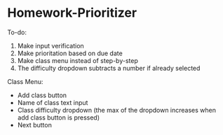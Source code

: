 # Homework-Prioritizer

To-do:
1) Make input verification
2) Make prioritation based on due date
3) Make class menu instead of step-by-step
4) The difficulty dropdown subtracts a number if already selected



Class Menu:
- Add class button
- Name of class text input
- Class difficulty dropdown (the max of the dropdown increases when add class button is pressed)
- Next button
